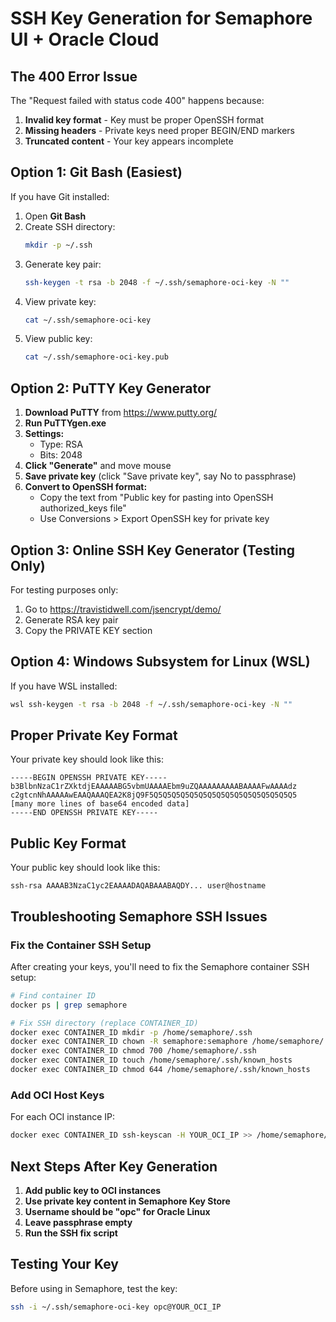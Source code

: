 # SSH Key Generation for Semaphore UI + Oracle Cloud

## The 400 Error Issue
The "Request failed with status code 400" happens because:
1. **Invalid key format** - Key must be proper OpenSSH format
2. **Missing headers** - Private keys need proper BEGIN/END markers
3. **Truncated content** - Your key appears incomplete

## Option 1: Git Bash (Easiest)
If you have Git installed:

1. Open **Git Bash**
2. Create SSH directory:
   ```bash
   mkdir -p ~/.ssh
   ```
3. Generate key pair:
   ```bash
   ssh-keygen -t rsa -b 2048 -f ~/.ssh/semaphore-oci-key -N ""
   ```
4. View private key:
   ```bash
   cat ~/.ssh/semaphore-oci-key
   ```
5. View public key:
   ```bash
   cat ~/.ssh/semaphore-oci-key.pub
   ```

## Option 2: PuTTY Key Generator

1. **Download PuTTY** from https://www.putty.org/
2. **Run PuTTYgen.exe**
3. **Settings:**
   - Type: RSA
   - Bits: 2048
4. **Click "Generate"** and move mouse
5. **Save private key** (click "Save private key", say No to passphrase)
6. **Convert to OpenSSH format:**
   - Copy the text from "Public key for pasting into OpenSSH authorized_keys file"
   - Use Conversions > Export OpenSSH key for private key

## Option 3: Online SSH Key Generator (Testing Only)
For testing purposes only:
1. Go to https://travistidwell.com/jsencrypt/demo/
2. Generate RSA key pair
3. Copy the PRIVATE KEY section

## Option 4: Windows Subsystem for Linux (WSL)
If you have WSL installed:
```bash
wsl ssh-keygen -t rsa -b 2048 -f ~/.ssh/semaphore-oci-key -N ""
```

## Proper Private Key Format
Your private key should look like this:

```
-----BEGIN OPENSSH PRIVATE KEY-----
b3BlbnNzaC1rZXktdjEAAAAABG5vbmUAAAAEbm9uZQAAAAAAAAABAAAAFwAAAAdz
c2gtcnNhAAAAAwEAAQAAAQEA2K8jQ9F5Q5Q5Q5Q5Q5Q5Q5Q5Q5Q5Q5Q5Q5Q5Q5Q5
[many more lines of base64 encoded data]
-----END OPENSSH PRIVATE KEY-----
```

## Public Key Format
Your public key should look like this:
```
ssh-rsa AAAAB3NzaC1yc2EAAAADAQABAAABAQDY... user@hostname
```

## Troubleshooting Semaphore SSH Issues

### Fix the Container SSH Setup
After creating your keys, you'll need to fix the Semaphore container SSH setup:

```bash
# Find container ID
docker ps | grep semaphore

# Fix SSH directory (replace CONTAINER_ID)
docker exec CONTAINER_ID mkdir -p /home/semaphore/.ssh
docker exec CONTAINER_ID chown -R semaphore:semaphore /home/semaphore/.ssh
docker exec CONTAINER_ID chmod 700 /home/semaphore/.ssh
docker exec CONTAINER_ID touch /home/semaphore/.ssh/known_hosts
docker exec CONTAINER_ID chmod 644 /home/semaphore/.ssh/known_hosts
```

### Add OCI Host Keys
For each OCI instance IP:
```bash
docker exec CONTAINER_ID ssh-keyscan -H YOUR_OCI_IP >> /home/semaphore/.ssh/known_hosts
```

## Next Steps After Key Generation
1. **Add public key to OCI instances**
2. **Use private key content in Semaphore Key Store**
3. **Username should be "opc" for Oracle Linux**
4. **Leave passphrase empty**
5. **Run the SSH fix script**

## Testing Your Key
Before using in Semaphore, test the key:
```bash
ssh -i ~/.ssh/semaphore-oci-key opc@YOUR_OCI_IP
```
